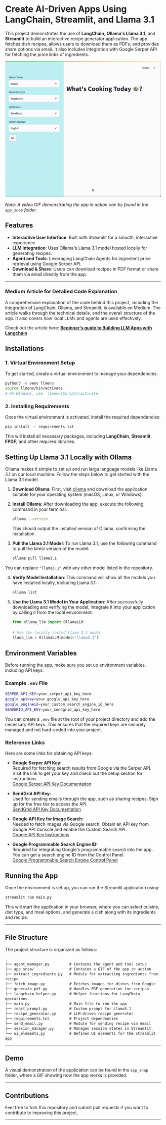 # Create AI-Driven Apps Using LangChain, Streamlit, and Llama 3.1

This project demonstrates the use of **LangChain**, **Ollama's Llama 3.1**, and **Streamlit** to build an interactive recipe generator application. The app fetches dish recipes, allows users to download them as PDFs, and provides share options via email. It also includes integration with Google Serper API for fetching the price links of ingredients.

![App in Action](app_snap/streamlit_demo.gif)

*Note: A video GIF demonstrating the app in action can be found in the `app_snap` folder.*

## Features

- **Interactive User Interface**: Built with Streamlit for a smooth, interactive experience.
- **LLM Integration**: Uses Ollama's Llama 3.1 model hosted locally for generating recipes.
- **Agent and Tools**: Leveraging LangChain Agents for ingredient price retrieval using Google Serper API.
- **Download & Share**: Users can download recipes in PDF format or share them via email directly from the app.

---
### Medium Article for Detailed Code Explanation

A comprehensive explanation of the code behind this project, including the integration of LangChain, Ollama, and Streamlit, is available on Medium. The article walks through the technical details, and the overall structure of the app. It also covers how local LLMs and agents are used effectively.

Check out the article here: [**Beginner's guide to Building LLM Apps with Langchain**](#)


## Installations

### 1. Virtual Environment Setup

To get started, create a virtual environment to manage your dependencies:

```bash
python3 -m venv llmenv
source llmenv/bin/activate  
# On Windows, use `llmenv\Scripts\activate`
```

### 2. Installing Requirements

Once the virtual environment is activated, install the required dependencies:

```bash
pip install -r requirements.txt
```

This will install all necessary packages, including **LangChain**, **Streamlit**, **FPDF**, and other required libraries.



## Setting Up Llama 3.1 Locally with Ollama

Ollama makes it simple to set up and run large language models like Llama 3.1 on our local machine. Follow the steps below to get started with the Llama 3.1 model.

1. **Download Ollama**:
   First, visit [ollama](https://github.com/ollama/ollama) and download the application suitable for your operating system (macOS, Linux, or Windows).

2. **Install Ollama**:
   After downloading the app, execute the following command in your terminal:
   
   ```bash
   ollama --version
   ```

   This should output the installed version of Ollama, confirming the installation.

3. **Pull the Llama 3.1 Model**:
   To run Llama 3.1, use the following command to pull the latest version of the model:

   ```bash
   ollama pull llama3.1
   ```
 You can replace `"llama3.1"` with any other model listed in the repository.

4. **Verify Model Installation**:
    This command will show all the models you have installed locally, including Llama 3.1.

   ```bash
   ollama list
   ```

5. **Use the Llama 3.1 Model in Your Application**:
   After successfully downloading and verifying the model, integrate it into your application by calling it from the local environment:

   ```python
   from ollama_llm import OllamaLLM

   # Use the locally hosted Llama 3.1 model
   llama_llm = OllamaLLM(model="llama3.1")
   ```
   
## Environment Variables

Before running the app, make sure you set up environment variables, including API keys.

### Example `.env` File

```bash
SERPER_API_KEY=your_serper_api_key_here
google_apikey=your_google_api_key_here
google_engineid=your_custom_search_engine_id_here
SENDGRID_API_KEY=your_sendgrid_api_key_here
```

You can create a `.env` file at the root of your project directory and add the necessary API keys. This ensures that the required keys are securely managed and not hard-coded into your project.

### Reference Links

Here are some links for obtaining API keys:

- **Google Serper API Key:**  
  Required for fetching search results from Google via the Serper API. Visit the link to get your key and check out the setup section for instructions.  
  [Google Serper API Key Documentation](https://python.langchain.com/docs/integrations/providers/google_serper/)

- **SendGrid API Key:**  
  Used for sending emails through the app, such as sharing recipes. Sign up for the free tier to access the API.  
  [SendGrid API Key Documentation](https://sendgrid.com/en-us/solutions/email-api)

- **Google API Key for Image Search:**  
  Needed to fetch images via Google search. Obtain an API key from Google API Console and enable the Custom Search API.  
  [Google API Key Instructions](https://code.google.com/apis/console)

- **Google Programmable Search Engine ID:**  
  Required for integrating Google's programmable search into the app. You can get a search engine ID from the Control Panel.  
  [Google Programmable Search Engine Control Panel](https://programmablesearchengine.google.com/controlpanel/all)

## Running the App

Once the environment is set up, you can run the Streamlit application using:

```bash
streamlit run main.py
```

This will start the application in your browser, where you can select cuisine, diet type, and meal options, and generate a dish along with its ingredients and recipe.

---

## File Structure

The project structure is organized as follows:

```
.
├── agent_manager.py         # Contains the agent and tool setup
├── app_snap/                # Contains a GIF of the app in action
├── extract_ingredients.py   # Module for extracting ingredients from recipe
├── fetch_image.py           # Fetches images for dishes from Google
├── generate_pdf.py          # Handles PDF generation for recipes
├── langchain_helper.py      # Helper functions for LangChain operations
├── main.py                  # Main file to run the app
├── react_prompt.py          # Custom prompt for Llama3.1
├── recipe_generator.py      # LLM-driven recipe generator
├── requirements.txt         # Project dependencies
├── send_email.py            # Module for sending recipe via email
├── session_manager.py       # Manages session states in Streamlit
└── ui_elements.py           # Defines UI elements for the Streamlit app
```

---

## Demo

A visual demonstration of the application can be found in the `app_snap` folder, where a GIF showing how the app works is provided.

---

## Contributions

Feel free to fork this repository and submit pull requests if you want to contribute to improving this project.

---